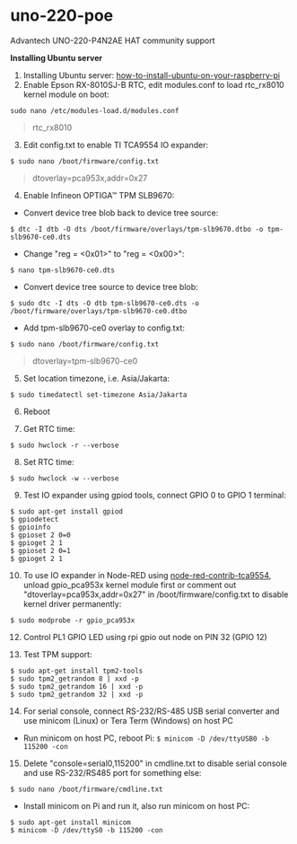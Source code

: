 # uno-220-poe
Advantech UNO-220-P4N2AE HAT community support

**Installing Ubuntu server**

1. Installing Ubuntu server: [how-to-install-ubuntu-on-your-raspberry-pi](https://ubuntu.com/tutorials/how-to-install-ubuntu-on-your-raspberry-pi)
2. Enable Epson RX-8010SJ-B RTC, edit modules.conf to load rtc_rx8010 kernel module on boot:

`sudo nano /etc/modules-load.d/modules.conf`

> rtc_rx8010

3. Edit config.txt to enable TI TCA9554 IO expander:

`$ sudo nano /boot/firmware/config.txt`

> dtoverlay=pca953x,addr=0x27

4. Enable Infineon OPTIGA™ TPM SLB9670:

- Convert device tree blob back to device tree source:

`$ dtc -I dtb -O dts /boot/firmware/overlays/tpm-slb9670.dtbo -o tpm-slb9670-ce0.dts`

- Change "reg = <0x01>" to "reg = <0x00>":

`$ nano tpm-slb9670-ce0.dts`

- Convert device tree source to device tree blob:

`$ sudo dtc -I dts -O dtb tpm-slb9670-ce0.dts -o /boot/firmware/overlays/tpm-slb9670-ce0.dtbo`

- Add tpm-slb9670-ce0 overlay to config.txt:

`$ sudo nano /boot/firmware/config.txt`

> dtoverlay=tpm-slb9670-ce0

5. Set location timezone, i.e. Asia/Jakarta:

`$ sudo timedatectl set-timezone Asia/Jakarta`

6. Reboot

7. Get RTC time:

`$ sudo hwclock -r --verbose`

8. Set RTC time:

`$ sudo hwclock -w --verbose`

9. Test IO expander using gpiod tools, connect GPIO 0 to GPIO 1 terminal:

```
$ sudo apt-get install gpiod
$ gpiodetect
$ gpioinfo
$ gpioset 2 0=0
$ gpioget 2 1
$ gpioset 2 0=1
$ gpioget 2 1
```

10. To use IO expander in Node-RED using [node-red-contrib-tca9554](https://flows.nodered.org/node/node-red-contrib-tca9554), unload gpio_pca953x kernel module first or comment out "dtoverlay=pca953x,addr=0x27" in /boot/firmware/config.txt to disable kernel driver permanently:

`$ sudo modprobe -r gpio_pca953x`

12. Control PL1 GPIO LED using rpi gpio out node on PIN 32 (GPIO 12)

13. Test TPM support:

```
$ sudo apt-get install tpm2-tools
$ sudo tpm2_getrandom 8 | xxd -p
$ sudo tpm2_getrandom 16 | xxd -p
$ sudo tpm2_getrandom 32 | xxd -p
```

14. For serial console, connect RS-232/RS-485 USB serial converter and use minicom (Linux) or Tera Term (Windows) on host PC

- Run minicom on host PC, reboot Pi:
`$ minicom -D /dev/ttyUSB0 -b 115200 -con`

15. Delete "console=serial0,115200" in cmdline.txt to disable serial console and use RS-232/RS485 port for something else:

`$ sudo nano /boot/firmware/cmdline.txt`

- Install minicom on Pi and run it, also run minicom on host PC:
```
$ sudo apt-get install minicom
$ minicom -D /dev/ttyS0 -b 115200 -con
```
